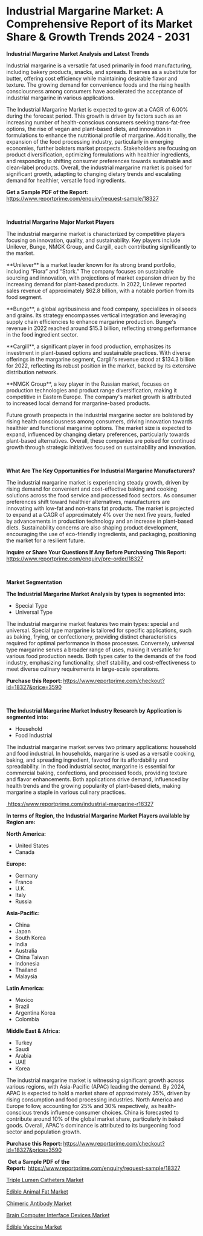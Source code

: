 <p><h1>Industrial Margarine Market: A Comprehensive Report of its Market Share & Growth Trends 2024 - 2031</h1></p><p><strong>Industrial Margarine Market Analysis and Latest Trends</strong></p>
<p><p>Industrial margarine is a versatile fat used primarily in food manufacturing, including bakery products, snacks, and spreads. It serves as a substitute for butter, offering cost efficiency while maintaining desirable flavor and texture. The growing demand for convenience foods and the rising health consciousness among consumers have accelerated the acceptance of industrial margarine in various applications.</p><p>The Industrial Margarine Market is expected to grow at a CAGR of 6.00% during the forecast period. This growth is driven by factors such as an increasing number of health-conscious consumers seeking trans-fat-free options, the rise of vegan and plant-based diets, and innovation in formulations to enhance the nutritional profile of margarine. Additionally, the expansion of the food processing industry, particularly in emerging economies, further bolsters market prospects. Stakeholders are focusing on product diversification, optimizing formulations with healthier ingredients, and responding to shifting consumer preferences towards sustainable and clean-label products. Overall, the industrial margarine market is poised for significant growth, adapting to changing dietary trends and escalating demand for healthier, versatile food ingredients.</p></p>
<p><strong>Get a Sample PDF of the Report:&nbsp;</strong> <a href="https://www.reportprime.com/enquiry/request-sample/18327?utm_campaign=48&utm_medium=2&utm_source=Github&utm_content=ia&utm_term=21112024&utm_id=industrial-margarine">https://www.reportprime.com/enquiry/request-sample/18327</a></p>
<p>&nbsp;</p>
<p><strong>Industrial Margarine Major Market Players</strong></p>
<p><p>The industrial margarine market is characterized by competitive players focusing on innovation, quality, and sustainability. Key players include Unilever, Bunge, NMGK Group, and Cargill, each contributing significantly to the market.</p><p>**Unilever** is a market leader known for its strong brand portfolio, including “Flora” and “Stork.” The company focuses on sustainable sourcing and innovation, with projections of market expansion driven by the increasing demand for plant-based products. In 2022, Unilever reported sales revenue of approximately $62.8 billion, with a notable portion from its food segment.</p><p>**Bunge**, a global agribusiness and food company, specializes in oilseeds and grains. Its strategy encompasses vertical integration and leveraging supply chain efficiencies to enhance margarine production. Bunge's revenue in 2022 reached around $15.3 billion, reflecting strong performance in the food ingredient sector.</p><p>**Cargill**, a significant player in food production, emphasizes its investment in plant-based options and sustainable practices. With diverse offerings in the margarine segment, Cargill's revenue stood at $134.3 billion for 2022, reflecting its robust position in the market, backed by its extensive distribution network.</p><p>**NMGK Group**, a key player in the Russian market, focuses on production technologies and product range diversification, making it competitive in Eastern Europe. The company's market growth is attributed to increased local demand for margarine-based products.</p><p>Future growth prospects in the industrial margarine sector are bolstered by rising health consciousness among consumers, driving innovation towards healthier and functional margarine options. The market size is expected to expand, influenced by changing dietary preferences, particularly towards plant-based alternatives. Overall, these companies are poised for continued growth through strategic initiatives focused on sustainability and innovation.</p></p>
<p>&nbsp;</p>
<p><strong>What Are The Key Opportunities For Industrial Margarine Manufacturers?</strong></p>
<p><p>The industrial margarine market is experiencing steady growth, driven by rising demand for convenient and cost-effective baking and cooking solutions across the food service and processed food sectors. As consumer preferences shift toward healthier alternatives, manufacturers are innovating with low-fat and non-trans fat products. The market is projected to expand at a CAGR of approximately 4% over the next five years, fueled by advancements in production technology and an increase in plant-based diets. Sustainability concerns are also shaping product development, encouraging the use of eco-friendly ingredients, and packaging, positioning the market for a resilient future.</p></p>
<p><strong>Inquire or Share Your Questions If Any Before Purchasing This Report:</strong> <a href="https://www.reportprime.com/enquiry/pre-order/18327?utm_campaign=48&utm_medium=2&utm_source=Github&utm_content=ia&utm_term=21112024&utm_id=industrial-margarine">https://www.reportprime.com/enquiry/pre-order/18327</a></p>
<p>&nbsp;</p>
<p><strong>Market Segmentation</strong></p>
<p><strong>The Industrial Margarine Market Analysis by types is segmented into:</strong></p>
<p><ul><li>Special Type</li><li>Universal Type</li></ul></p>
<p><p>The industrial margarine market features two main types: special and universal. Special type margarine is tailored for specific applications, such as baking, frying, or confectionery, providing distinct characteristics required for optimal performance in those processes. Conversely, universal type margarine serves a broader range of uses, making it versatile for various food production needs. Both types cater to the demands of the food industry, emphasizing functionality, shelf stability, and cost-effectiveness to meet diverse culinary requirements in large-scale operations.</p></p>
<p><strong>Purchase this Report:&nbsp;</strong><a href="https://www.reportprime.com/checkout?id=18327&price=3590&utm_campaign=48&utm_medium=2&utm_source=Github&utm_content=ia&utm_term=21112024&utm_id=industrial-margarine">https://www.reportprime.com/checkout?id=18327&price=3590</a></p>
<p>&nbsp;</p>
<p><strong>The Industrial Margarine Market Industry Research by Application is segmented into:</strong></p>
<p><ul><li>Household</li><li>Food Industrial</li></ul></p>
<p><p>The industrial margarine market serves two primary applications: household and food industrial. In households, margarine is used as a versatile cooking, baking, and spreading ingredient, favored for its affordability and spreadability. In the food industrial sector, margarine is essential for commercial baking, confections, and processed foods, providing texture and flavor enhancements. Both applications drive demand, influenced by health trends and the growing popularity of plant-based diets, making margarine a staple in various culinary practices.</p></p>
<p><a href="https://www.reportprime.com/industrial-margarine-r18327?utm_campaign=48&utm_medium=2&utm_source=Github&utm_content=ia&utm_term=21112024&utm_id=industrial-margarine">&nbsp;https://www.reportprime.com/industrial-margarine-r18327</a></p>
<p><strong>In terms of Region, the Industrial Margarine Market Players available by Region are:</strong></p>
<p>
    <p> <strong> North America: </strong>
        <ul>
            <li>United States</li>
            <li>Canada</li>
        </ul>
        </p> 
    <p> <strong> Europe: </strong>
        <ul>
            <li>Germany</li>
            <li>France</li>
            <li>U.K.</li>
            <li>Italy</li>
            <li>Russia</li>
        </ul>
        </p> 
    <p> <strong> Asia-Pacific: </strong>
        <ul>
            <li>China</li>
            <li>Japan</li>
            <li>South Korea</li>
            <li>India</li>
            <li>Australia</li>
            <li>China Taiwan</li>
            <li>Indonesia</li>
            <li>Thailand</li>
            <li>Malaysia</li>
        </ul>
        </p> 
    <p> <strong> Latin America: </strong>
        <ul>
            <li>Mexico</li>
            <li>Brazil</li>
            <li>Argentina Korea</li>
            <li>Colombia</li>
        </ul>
        </p> 
    <p> <strong> Middle East & Africa: </strong>
        <ul>
            <li>Turkey</li>
            <li>Saudi</li>
            <li>Arabia</li>
            <li>UAE</li>
            <li>Korea</li>
        </ul>
    </p>
    </p>
<p><p>The industrial margarine market is witnessing significant growth across various regions, with Asia-Pacific (APAC) leading the demand. By 2024, APAC is expected to hold a market share of approximately 35%, driven by rising consumption and food processing industries. North America and Europe follow, accounting for 25% and 30% respectively, as health-conscious trends influence consumer choices. China is forecasted to contribute around 10% of the global market share, particularly in baked goods. Overall, APAC's dominance is attributed to its burgeoning food sector and population growth.</p></p>
<p><strong>Purchase this Report: </strong><a href="https://www.reportprime.com/checkout?id=18327&price=3590&utm_campaign=48&utm_medium=2&utm_source=Github&utm_content=ia&utm_term=21112024&utm_id=industrial-margarine">https://www.reportprime.com/checkout?id=18327&price=3590</a></p>
<p>&nbsp;<strong>Get a Sample PDF of the Report:&nbsp;&nbsp;</strong><a href="https://www.reportprime.com/enquiry/request-sample/18327?utm_campaign=48&utm_medium=2&utm_source=Github&utm_content=ia&utm_term=21112024&utm_id=industrial-margarine">https://www.reportprime.com/enquiry/request-sample/18327</a></p>
<p><strong></strong></p>
<p><p><a href="https://www.linkedin.com/pulse/triple-lumen-catheters-market-overview-components-application-4mb5e?utm_campaign=48&utm_medium=2&utm_source=Github&utm_content=ia&utm_term=21112024&utm_id=industrial-margarine">Triple Lumen Catheters Market</a></p><p><a href="https://github.com/kathiestrine5ty/Market-Research-Report-List-1/blob/main/edible-animal-fat-market.md?utm_campaign=48&utm_medium=2&utm_source=Github&utm_content=ia&utm_term=21112024&utm_id=industrial-margarine">Edible Animal Fat Market</a></p><p><a href="https://issuu.com/reportprime-2/docs/chimeric-antibody-market-size-2030._91afd26002478d?utm_campaign=48&utm_medium=2&utm_source=Github&utm_content=ia&utm_term=21112024&utm_id=industrial-margarine">Chimeric Antibody Market</a></p><p><a href="https://www.linkedin.com/pulse/brain-computer-interface-devices-market-global-regional-zpt0e?utm_campaign=48&utm_medium=2&utm_source=Github&utm_content=ia&utm_term=21112024&utm_id=industrial-margarine">Brain Computer Interface Devices Market</a></p><p><a href="https://issuu.com/reportprime-2/docs/edible-vaccine-market-size-2030.ppt_a477b01c53fa83?utm_campaign=48&utm_medium=2&utm_source=Github&utm_content=ia&utm_term=21112024&utm_id=industrial-margarine">Edible Vaccine Market</a></p></p>
